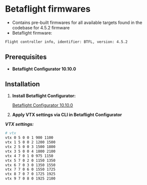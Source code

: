 # Betaflight firmwares
- Contains pre-built firmwares for all available targets found in the codebase for 4.5.2 firmware
- Betaflight firmware:
```bash
Flight controller info, identifier: BTFL, version: 4.5.2
```

## Prerequisites

- **Betaflight Configurator 10.10.0**


## Installation

1. **Install Betaflight Configurator:**

   [Betaflight Configurator 10.10.0](https://github.com/betaflight/betaflight-configurator/releases/tag/10.10.0)

2. **Apply VTX settings via CLI in Betaflight Configurator**

***VTX settings:***

```bash
# vtx
vtx 0 5 0 0 1 900 1100
vtx 1 5 0 0 2 1200 1500
vtx 2 5 0 0 3 1500 1800
vtx 3 5 0 0 4 1800 2100
vtx 4 7 0 1 0 975 1150
vtx 5 7 0 2 0 1150 1350
vtx 6 7 0 3 0 1350 1550
vtx 7 7 0 6 0 1550 1725
vtx 8 7 0 7 0 1725 1925
vtx 9 7 0 8 0 1925 2100
```
